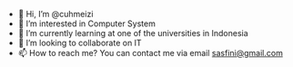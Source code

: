 - 👋 Hi, I’m @cuhmeizi
- 👀 I’m interested in Computer System
- 🌱 I’m currently learning at one of the universities in Indonesia
- 💞️ I’m looking to collaborate on IT
- 📫 How to reach me? You can contact me via email sasfini@gmail.com

<!---
cuhmeizi/cuhmeizi is a ✨ special ✨ repository because its `README.md` (this file) appears on your GitHub profile.
You can click the Preview link to take a look at your changes.
--->

